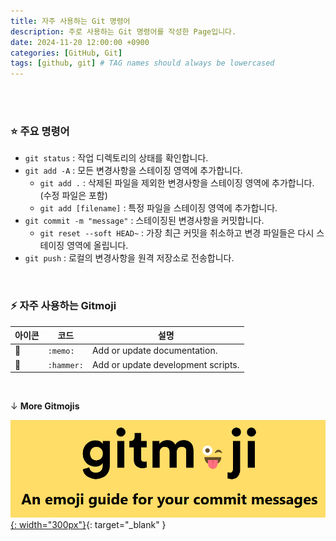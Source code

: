 ```yaml
---
title: 자주 사용하는 Git 명령어
description: 주로 사용하는 Git 명령어를 작성한 Page입니다.
date: 2024-11-20 12:00:00 +0900
categories: [GitHub, Git]
tags: [github, git] # TAG names should always be lowercased
---
```


<br>

<br>



### :star: 주요 명령어

* `git status` : 작업 디렉토리의 상태를 확인합니다.
* `git add -A` : 모든 변경사항을 스테이징 영역에 추가합니다.
  * `git add .` : 삭제된 파일을 제외한 변경사항을 스테이징 영역에 추가합니다. (수정 파일은 포함)
  * `git add [filename]` : 특정 파일을 스테이징 영역에 추가합니다.
* `git commit -m "message"` : 스테이징된 변경사항을 커밋합니다.
  * `git reset --soft HEAD~` : 가장 최근 커밋을 취소하고 변경 파일들은 다시 스테이징 영역에 올립니다.
* `git push` : 로컬의 변경사항을 원격 저장소로 전송합니다.



<br>



### :zap: 자주 사용하는 Gitmoji

| 아이콘   | 코드       | 설명                               |
| -------- | ---------- | ---------------------------------- |
| :memo:   | `:memo:`   | Add or update documentation.       |
| :hammer: | `:hammer:` | Add or update development scripts. |

<br>

↓ **More Gitmojis**

[![gitmoji](../assets/img/contents/2024-11-20-about-git/image-20241120183333887.png){: width="300px"}](https://gitmoji.dev/){: target="_blank" }










